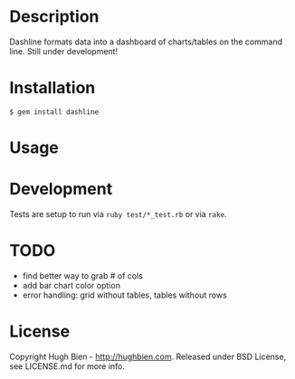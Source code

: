 Description
===========

Dashline formats data into a dashboard of charts/tables on the command line.
Still under development!

Installation
============

    $ gem install dashline

Usage
=====

Development
===========

Tests are setup to run via `ruby test/*_test.rb` or via `rake`.

TODO
====

* find better way to grab # of cols
* add bar chart color option
* error handling: grid without tables, tables without rows

License
=======

Copyright Hugh Bien - http://hughbien.com.
Released under BSD License, see LICENSE.md for more info.
